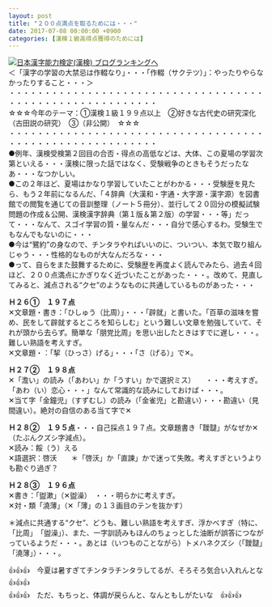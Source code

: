 ```yaml
---
layout: post
title: "２００点満点を取るためには・・・"
date: 2017-07-08 00:00:00 +0900
categories: [漢検１級高得点獲得のためには]
---
```


[![](/syuusyuu9701/assets/images/２００点満点を取るためには・・・-br_c_3028_1.gif)](http://blog.with2.net/link.php?1659096:3028 "日本漢字能力検定(漢検) ブログランキングへ")[日本漢字能力検定(漢検) ブログランキングへ](http://blog.with2.net/link.php?1659096:3028)  
＜「漢字の学習の大禁忌は作輟なり」・・・「作輟（サクテツ）」：やったりやらなかったりすること・・・＞  
・・・・・・・・・・・・・・・・・・・・・・・・・・・・・・・・・・・・・・・・・・・・・・・・・・・・・・・・・  
☆☆☆今年のテーマ：①漢検１級１９９点以上　②好きな古代史の研究深化（古田説の研究）　③（非公開）　☆☆☆　　  
・・・・・・・・・・・・・・・・・・・・・・・・・・・・・・・・・・・・・・・・・・・・・・・・・・・・・・・・・  
●例年、漢検受検第２回目の合否・得点の高低などは、大体、この夏場の学習次第といえる・・・漢検に限った話ではなく、受験戦争のときもそうだったなあ・・・なつかしい。  
●この２年ほど、夏場はかなり学習していたことがわかる・・・受験歴を見たら、もう２年前になるんだ、「４辞典（大漢和・字通・大字源・漢字源）を図書館での閲覧を通じての音訓整理（ノート５冊分）、並行して２０回分の模擬試験問題の作成＆公開、漢検漢字辞典（第１版＆第２版）の学習・・・等」だって・・・なんて、スゴイ学習の質・量なんだ・・・自分で感心するわ。受験生でもなんでもないのに・・・  
●今は“鷺約”の身なので、チンタラやればいいのに、ついつい、本気で取り組んじゃう・・・性格的なものが大なんだろな・・・  
●って、自らをまた鼓舞するために、受験歴を再度よく読んでみたら、過去４回ほど、２００点満点にかぎりなく近づいたことがあった・・・。改めて、見直してみると、減点される“クセ”のようなものに共通しているものがあった・・・  
  
**Ｈ２６①　１９７点**  
✕文章題・書き：「ひしゅう（比周）」・・・「辟就」と書いた。「百草の滋味を嘗め、民をして辟就するところを知らしむ」という難しい文章を勉強していて、それが頭から去らず。簡単な「朋党比周」を思い出したときはすでに遅し・・・。難しい熟語を考えすぎ。  
✕文章題・：「挈（ひっさ）げる」・・・「さ（げる）」で✕。  
  
**Ｈ２７②　１９８点**  
✕「澹い」の読み（「あわい」か「うすい」かで選択ミス）　　・・・考えすぎ。「あわ（い）恋心・・・」なんて常識的な読みにしておけば・・・。  
✕当て字「金鐘児」（すずむし）の読み（「金雀児」と勘違い）・・・勘違い（見間違い）。絶対の自信のある当て字で✕　  
  
**Ｈ２８②　１９５点**・・・自己採点１９７点。文章題書き「靉靆」がなぜか✕（たぶんクズシ字減点）。  
✕読み：餒（う）える  
✕語選択：啓沃　　＊「啓沃」か「直諫」かで迷って失敗。考えすぎというよりも勘ぐり過ぎ？　  
  
**Ｈ２８③　１９６点**  
✕書き：「盥漱」（✕盥澡）　・・・明らかに考えすぎ。  
✕対・類「澆薄」（✕「薄」の１３画目のテンを抜かす）  
  
  
＊減点に共通する“クセ”、どうも、難しい熟語を考えすぎ、浮かべすぎ（特に、「比周」　「盥澡」）、また、一字訓読みもほんのちょっとした油断が誤答につながっているようだ・・・。あとは（いつものことながら）トメハネクズシ（「靉靆」「澆薄」）・・・。  
  
👍👍👍　今夏は暑すぎてチンタラチンタラしてるが、そろそろ気合い入れんとな　👍👍👍  
👍👍👍　ただ、もちっと、体調が戻らんと、なんともしがたいな　👍👍👍  